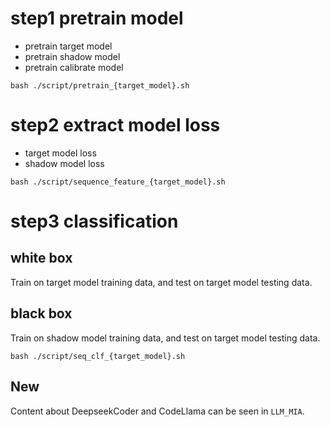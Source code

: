 # step1 pretrain model
- pretrain target model
- pretrain shadow model
- pretrain calibrate model

```shell
bash ./script/pretrain_{target_model}.sh
```

# step2 extract model loss
- target model loss
- shadow model loss

```shell
bash ./script/sequence_feature_{target_model}.sh
```

# step3 classification
## white box
Train on target model training data, and test on target model testing data.

## black box
Train on shadow model training data, and test on target model testing data.


```shell
bash ./script/seq_clf_{target_model}.sh
```

## New

Content about DeepseekCoder and CodeLlama can be seen in `LLM_MIA`.